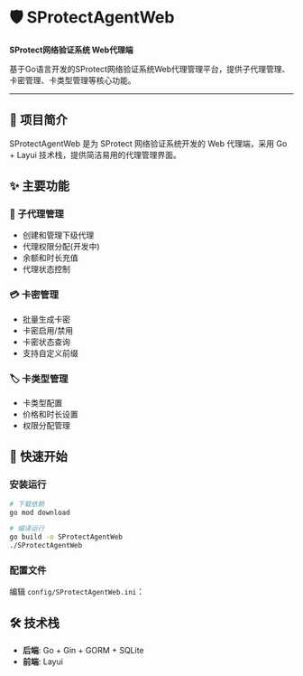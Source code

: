 # 🛡️ SProtectAgentWeb

**SProtect网络验证系统 Web代理端**

基于Go语言开发的SProtect网络验证系统Web代理管理平台，提供子代理管理、卡密管理、卡类型管理等核心功能。

---

## 📖 项目简介

SProtectAgentWeb 是为 SProtect 网络验证系统开发的 Web 代理端，采用 Go + Layui 技术栈，提供简洁易用的代理管理界面。

## ✨ 主要功能

### 👥 子代理管理
- 创建和管理下级代理
- 代理权限分配(开发中)
- 余额和时长充值
- 代理状态控制

### 💳 卡密管理
- 批量生成卡密
- 卡密启用/禁用
- 卡密状态查询
- 支持自定义前缀

### 🏷️ 卡类型管理
- 卡类型配置
- 价格和时长设置
- 权限分配管理

## 🚀 快速开始

### 安装运行

```bash
# 下载依赖
go mod download

# 编译运行
go build -o SProtectAgentWeb
./SProtectAgentWeb
```

### 配置文件

编辑 `config/SProtectAgentWeb.ini`：


## 🛠️ 技术栈

- **后端**: Go + Gin + GORM + SQLite
- **前端**: Layui
